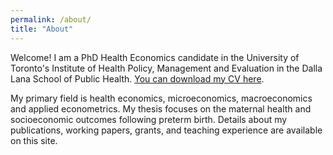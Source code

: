 ```yaml
---
permalink: /about/
title: "About"
---
```


Welcome! I am a PhD Health Economics candidate in the University of Toronto's Institute of Health Policy, Management and Evaluation in the Dalla Lana School of Public Health. [You can download my CV here](http://opokueric/eric-opoku.github.io/files/CV_Eric_Opoku_Research.pdf).

My primary field is health economics, microeconomics, macroeconomics and applied econometrics. My thesis focuses on the maternal health and socioeconomic outcomes following preterm birth. Details about my publications, working papers, grants, and teaching experience are available on this site. 
